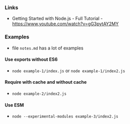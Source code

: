 ### Links
 - Getting Started with Node.js - Full Tutorial - https://www.youtube.com/watch?v=gG3pytAY2MY

### Examples
 - file `notes.md` has a lot of examples

#### Use exports without ES6
 - `node example-1/index.js` or `node example-1/index2.js` 

#### Require with cache and without cache
 - `node example-2/index2.js` 

#### Use ESM 
 - `node --experimental-modules example-3/index2.js`
